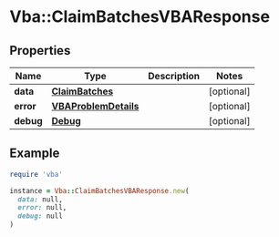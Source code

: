 # Vba::ClaimBatchesVBAResponse

## Properties

| Name | Type | Description | Notes |
| ---- | ---- | ----------- | ----- |
| **data** | [**ClaimBatches**](ClaimBatches.md) |  | [optional] |
| **error** | [**VBAProblemDetails**](VBAProblemDetails.md) |  | [optional] |
| **debug** | [**Debug**](Debug.md) |  | [optional] |

## Example

```ruby
require 'vba'

instance = Vba::ClaimBatchesVBAResponse.new(
  data: null,
  error: null,
  debug: null
)
```

